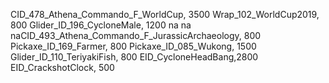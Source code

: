 CID_478_Athena_Commando_F_WorldCup, 3500
Wrap_102_WorldCup2019, 800
Glider_ID_196_CycloneMale, 1200
na
na
naCID_493_Athena_Commando_F_JurassicArchaeology, 800
Pickaxe_ID_169_Farmer, 800
Pickaxe_ID_085_Wukong, 1500
Glider_ID_110_TeriyakiFish, 800
EID_CycloneHeadBang,2800
EID_CrackshotClock, 500
